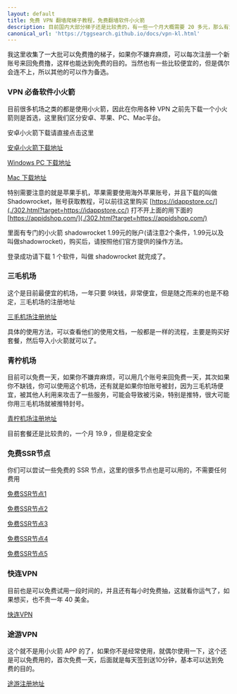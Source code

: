 ```yaml
---
layout: default
title: 免费 VPN 翻墙爬梯子教程，免费翻墙软件小火箭
description: 目前国内大部分梯子还是比较贵的，有一些一个月大概需要 20 多元，那么有没有免费的呢？到底有哪些免费梯子。有小火箭APP，可以直接使用免费的 SSR 节点。
canonical_url: 'https://tggsearch.github.io/docs/vpn-kl.html'
---
```

我这里收集了一大批可以免费撸的梯子，如果你不嫌弃麻烦，可以每次注册一个新账号来回免费撸，这样也能达到免费的目的。当然也有一些比较便宜的，但是偶尔会连不上，所以其他的可以作为备选。

### VPN 必备软件小火箭
目前很多机场之类的都是使用小火箭，因此在你用各种 VPN 之前先下载一个小火箭则是首选，这里我们区分安卓、苹果、PC、Mac平台。

安卓小火箭下载请直接点击这里 

[安卓小火箭下载地址](./302.html?target=https://wwux.lanzouw.com/b04jx3ntc)

[Windows PC 下载地址](./302.html?target=https://wwux.lanzouw.com/b04jx3rif)

[Mac 下载地址](./302.html?target=https://wwux.lanzouw.com/b04jx3r1i)

特别需要注意的就是苹果手机，苹果需要使用海外苹果账号，并且下载的叫做 Shadowrocket，账号获取教程，可以前往这里购买 [https://idappstore.cc/](./302.html?target=https://idappstore.cc/) 打不开上面的用下面的 [https://appidshop.com/](./302.html?target=https://appidshop.com/)

里面有专门的小火箭 shadowrocket 1.99元的账户(请注意2个条件，1.99元以及叫做shadowrocket)，购买后，请按照他们官方提供的操作方法。

登录成功请下载 1 个软件，叫做 shadowrocket 就完成了。

### 三毛机场
这个是目前最便宜的机场，一年只要 9块钱，非常便宜，但是随之而来的也是不稳定，三毛机场的注册地址

[三毛机场注册地址](./302.html?target=https://www.xn--ehqx7tcnnope.live/#/register?code=GvzAuYCT)

具体的使用方法，可以查看他们的使用文档，一般都是一样的流程，主要是购买好套餐，然后导入小火箭就可以了。

### 青柠机场
目前可以免费一天，如果你不嫌弃麻烦，可以用几个账号来回免费一天，其次如果你不缺钱，你可以使用这个机场，还有就是如果你怕账号被封，因为三毛机场便宜，被其他人利用来攻击了一些服务，可能会导致被污染，特别是推特，很大可能你用三毛机场就被推特封号。

[青柠机场注册地址](./302.html?target=https://ykxqn.biz/#/register?code=UzQHEt2g)

目前套餐还是比较贵的，一个月 19.9 ，但是稳定安全

### 免费SSR节点
你们可以尝试一些免费的 SSR 节点，这里的很多节点也是可以用的，不需要任何费用

[免费SSR节点1](./302.html?target=https://lncn.org/)

[免费SSR节点2](./302.html?target=https://github.com/Alvin9999/new-pac/wiki/ss%E5%85%8D%E8%B4%B9%E8%B4%A6%E5%8F%B7)

[免费SSR节点3](./302.html?target=https://freefq.com/free-ssr/)

[免费SSR节点4](./302.html?target=https://v2cross.com/archives/1884)

[免费SSR节点5](./302.html?target=https://ssr.bettershop.club/daily-ssr-node.html)

### 快连VPN
目前也是可以免费试用一段时间的，并且还有每小时免费抽，这就看你运气了，如果想买，也不贵一年 40 美金。

[快连VPN](./302.html?target=https://promter-management.onelink.me/WxKq/dc557412)

### 途游VPN
这个就不是用小火箭 APP 的了，如果你不是经常使用，就偶尔使用一下，这个还是可以免费用的，首次免费一天，后面就是每天签到送10分钟，基本可以达到免费的目的。

[途游注册地址](./302.html?target=http://www.youtujsq2.net/share.html?pid=2254819)


